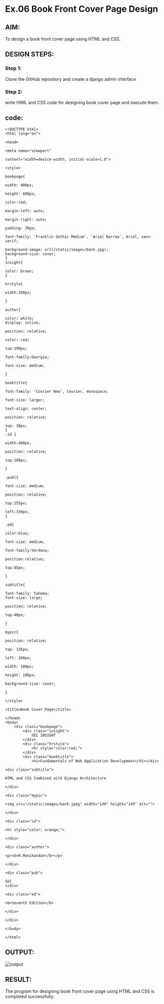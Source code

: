 # Ex.06 Book Front Cover Page Design
## AIM:
To design a book front cover page using HTML and CSS.

## DESIGN STEPS:

### Step 1:
Clone the GitHub repository and create a django admin interface

### Step 2:
write HIML and CSS code for designing book cover page and execute them.

## code:
```
<!DOCTYPE html>
<html lang="en">

<head>

<meta name="viewport"

content="width=device-width, initial-scale=1.0">

<style>

bookpage{

width: 400px;

height: 600px;

color:red;

margin-left: auto;

margin-right: auto;

padding: 20px;

font-family: 'Franklin Gothic Medium', 'Arial Narrow', Arial, sans-serif;

background-image: url(/static/images/back.jpg);
background-size: cover;
}
insight{

color: brown;
}

hrstyle{

width:100px;

}

author{

color: white;
display: inline;

position: relative;

color: red;

top:190px;

font-family:Georgia;

font-size: medium;

}

booktitle{

font-family: 'Courier New', Courier, monospace;

font-size: larger;

text-align: center;

position: relative;

top: 30px;
}
.id {

width:400px;

position: relative;

top:180px;

}

.publ{

font-size: medium;

position: relative;

top:155px;

left:330px;
}

.ed{

color:blue;

font-size: medium;

font-family:Verdana;

position:relative;

top:85px;

}

subtitle{

font-family: Tahoma;
font-size: large;

position: relative;

top:40px;

}

mypic{

position: relative;

top: 135px;

left: 260px;

width: 100px;

height: 100px;

background-size: cover;

}

</style>

<title>Book Cover Page</title>

</head>
<body>
    <div class="bookpage">
        <div class="insight">
            SEC INSIGHT
        </div>
        <div class="hrstyle">
            <hr style="color:red;">
        </div>
        <div class="booktitle">
            <h1>Fundamentals of Web Application Development</h1></div>

<div class="subtitle">

HTML and CSS Combined with Django Architecture

</div>

<div class="mypic">

<img src="/static/images/back.jpeg" width="130" height="145" alt="">

</div>

<div class="id">

<hr style="color: orange;">

</div>

<div class="author">

<p><b>R.Manikandan</b></p>

</div>

<div class="pub">

SEC
</div>

<div class="ed">

<b>Seventh Edition</b>

</div>

</div>

</body>

</html>

```

## OUTPUT:
![output](./output1.png)


## RESULT:
The program for designing book front cover page using HTML and CSS is completed successfully.
